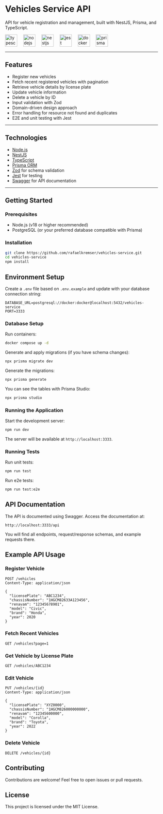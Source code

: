 # Vehicles Service API

API for vehicle registration and management, built with NestJS, Prisma, and TypeScript.
<div align="left">
  <img src="https://cdn.jsdelivr.net/gh/devicons/devicon/icons/typescript/typescript-original.svg" height="40" alt="typescript logo"  />
  <img width="12" />
  <img src="https://cdn.jsdelivr.net/gh/devicons/devicon/icons/nodejs/nodejs-original.svg" height="40" alt="nodejs logo"  />
  <img width="12" />
  <img src="https://cdn.jsdelivr.net/gh/devicons/devicon/icons/nestjs/nestjs-original.svg" height="40" alt="nestjs logo"  />
  <img width="12" />
  <img src="https://cdn.jsdelivr.net/gh/devicons/devicon/icons/jest/jest-plain.svg" height="40" alt="jest logo"  />
  <img width="12" />
  <img src="https://cdn.jsdelivr.net/gh/devicons/devicon/icons/docker/docker-plain.svg" height="40" alt="docker logo"  />
  <img width="12" />
  <img src="https://cdn.jsdelivr.net/gh/devicons/devicon/icons/prisma/prisma-original.svg" height="40" alt="prisma logo"  />
  <img width="12" />
</div>

---

## Features

- Register new vehicles  
- Fetch recent registered vehicles with pagination  
- Retrieve vehicle details by license plate  
- Update vehicle information  
- Delete a vehicle by ID  
- Input validation with Zod  
- Domain-driven design approach  
- Error handling for resource not found and duplicates  
- E2E and unit testing with Jest  

---

## Technologies

- [Node.js](https://nodejs.org/)  
- [NestJS](https://nestjs.com/)  
- [TypeScript](https://www.typescriptlang.org/)  
- [Prisma ORM](https://www.prisma.io/)  
- [Zod](https://zod.dev/) for schema validation  
- [Jest](https://jestjs.io/) for testing  
- [Swagger](https://swagger.io/) for API documentation  

---

## Getting Started

### Prerequisites

- Node.js (v18 or higher recommended)  
- PostgreSQL (or your preferred database compatible with Prisma)  

### Installation

```bash
git clone https://github.com/rafaelkremser/vehicles-service.git
cd vehicles-service
npm install
```

## Environment Setup

Create a `.env` file based on `.env.example` and update with your database connection string:

```env
DATABASE_URL=postgresql://docker:docker@localhost:5432/vehicles-service
PORT=3333
```

### Database Setup

Run containers:

```bash
docker compose up -d
```

Generate and apply migrations (if you have schema changes):

```bash
npx prisma migrate dev
```
Generate the migrations:

```bash
npx prisma generate
```

You can see the tables with Prisma Studio:

```bash
npx prisma studio
```

### Running the Application

Start the development server:

```bash
npm run dev
```

The server will be available at `http://localhost:3333`.

### Running Tests

Run unit tests:

```bash
npm run test
```
Run e2e tests:

```bash
npm run test:e2e
```

## API Documentation

The API is documented using Swagger. Access the documentation at:

```
http://localhost:3333/api
```

You will find all endpoints, request/response schemas, and example requests there.

## Example API Usage

### Register Vehicle

```http
POST /vehicles
Content-Type: application/json

{
  "licensePlate": "ABC1234",
  "chassisNumber": "1HGCM82633A123456",
  "renavam": "12345678901",
  "model": "Civic",
  "brand": "Honda",
  "year": 2020
}
```

### Fetch Recent Vehicles

```http
GET /vehicles?page=1
```

### Get Vehicle by License Plate

```http
GET /vehicles/ABC1234
```

### Edit Vehicle

```http
PUT /vehicles/{id}
Content-Type: application/json

{
  "licensePlate": "XYZ0000",
  "chassisNumber": "1HGCM826000000000",
  "renavam": "12345600000",
  "model": "Corolla",
  "brand": "Toyota",
  "year": 2022
}
```

### Delete Vehicle

```http
DELETE /vehicles/{id}
```

## Contributing

Contributions are welcome! Feel free to open issues or pull requests.

## License

This project is licensed under the MIT License.
